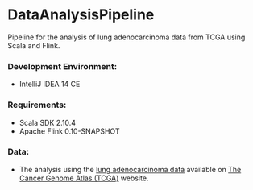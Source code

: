 # DataAnalysisPipeline
Pipeline for the analysis of lung adenocarcinoma data from TCGA using Scala and Flink.

### Development Environment:
* IntelliJ IDEA 14 CE

### Requirements:
* Scala SDK 2.10.4
* Apache Flink 0.10-SNAPSHOT

### Data:
* The analysis using the <a href="https://tcga-data.nci.nih.gov/tcga/tcgaCancerDetails.jsp?diseaseType=LUAD&diseaseName=Lung%20adenocarcinoma" target="_blank">lung adenocarcinoma data</a> available on <a href="http://cancergenome.nih.gov" target="_blank">The Cancer Genome Atlas  (TCGA)</a> website.
